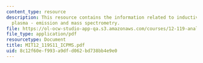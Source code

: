 ```yaml
---
content_type: resource
description: This resource contains the information related to inductively coupled
  plasma - emission and mass spectrometry.
file: https://ol-ocw-studio-app-qa.s3.amazonaws.com/courses/12-119-analytical-techniques-for-studying-environmental-and-geologic-samples-spring-2011/8c12f60ef993a9dfd062bd738bb4e9e0_MIT12_119S11_ICPMS.pdf
file_type: application/pdf
resourcetype: Document
title: MIT12_119S11_ICPMS.pdf
uid: 8c12f60e-f993-a9df-d062-bd738bb4e9e0
---
```

